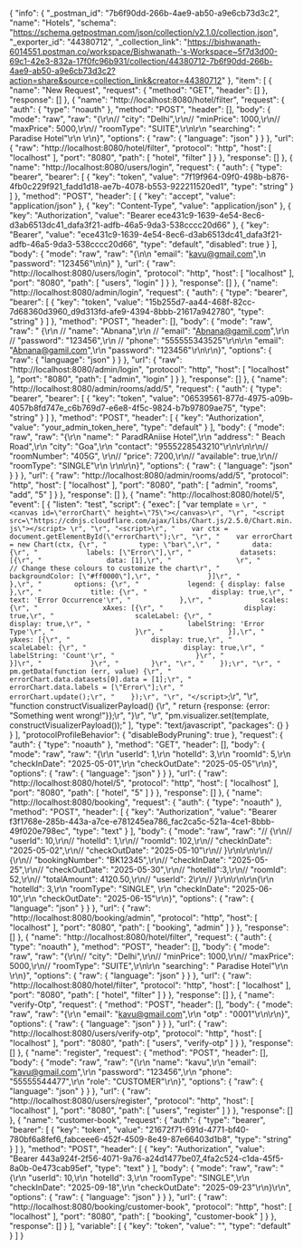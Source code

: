 {
	"info": {
		"_postman_id": "7b6f90dd-266b-4ae9-ab50-a9e6cb73d3c2",
		"name": "Hotels",
		"schema": "https://schema.getpostman.com/json/collection/v2.1.0/collection.json",
		"_exporter_id": "44380712",
		"_collection_link": "https://bishwanath-6014551.postman.co/workspace/Bishwanath-'s-Workspace~5f7d3d00-69c1-42e3-832a-17f0fc96b931/collection/44380712-7b6f90dd-266b-4ae9-ab50-a9e6cb73d3c2?action=share&source=collection_link&creator=44380712"
	},
	"item": [
		{
			"name": "New Request",
			"request": {
				"method": "GET",
				"header": []
			},
			"response": []
		},
		{
			"name": "http://localhost:8080/hotel/filter",
			"request": {
				"auth": {
					"type": "noauth"
				},
				"method": "POST",
				"header": [],
				"body": {
					"mode": "raw",
					"raw": "{\r\n//   \"city\": \"Delhi\",\r\n//   \"minPrice\": 1000,\r\n//   \"maxPrice\": 5000,\r\n//   \"roomType\": \"SUITE\",\r\n\r\n     \"searching\": \" Paradise Hotel\"\r\n  \r\n}",
					"options": {
						"raw": {
							"language": "json"
						}
					}
				},
				"url": {
					"raw": "http://localhost:8080/hotel/filter",
					"protocol": "http",
					"host": [
						"localhost"
					],
					"port": "8080",
					"path": [
						"hotel",
						"filter"
					]
				}
			},
			"response": []
		},
		{
			"name": "http://localhost:8080/users/login",
			"request": {
				"auth": {
					"type": "bearer",
					"bearer": [
						{
							"key": "token",
							"value": "7f19f964-09f0-498b-b876-4fb0c229f921_fadd1d18-ae7b-4078-b553-922211520ed1",
							"type": "string"
						}
					]
				},
				"method": "POST",
				"header": [
					{
						"key": "accept",
						"value": "application/json"
					},
					{
						"key": "Content-Type",
						"value": "application/json"
					},
					{
						"key": "Authorization",
						"value": "Bearer ece431c9-1639-4e54-8ec6-d3ab6513dc41_dafa3f21-adfb-46a5-9da3-538cccc20d66"
					},
					{
						"key": "Bearer",
						"value": "ece431c9-1639-4e54-8ec6-d3ab6513dc41_dafa3f21-adfb-46a5-9da3-538cccc20d66",
						"type": "default",
						"disabled": true
					}
				],
				"body": {
					"mode": "raw",
					"raw": "{\n\n  \"email\": \"kavu@gmail.com\",\n \"password\": \"123456\"\n\n}"
				},
				"url": {
					"raw": "http://localhost:8080/users/login",
					"protocol": "http",
					"host": [
						"localhost"
					],
					"port": "8080",
					"path": [
						"users",
						"login"
					]
				}
			},
			"response": []
		},
		{
			"name": "http://localhost:8080/admin/login",
			"request": {
				"auth": {
					"type": "bearer",
					"bearer": [
						{
							"key": "token",
							"value": "15b255d7-aa44-468f-82cc-7d68360d3960_d9d313fd-afe9-4394-8bbb-21617a942780",
							"type": "string"
						}
					]
				},
				"method": "POST",
				"header": [],
				"body": {
					"mode": "raw",
					"raw": " {\r\n    // \"name\": \"Abnana\",\r\n    // \"email\": \"Abnana@gamil.com\",\r\n    // \"password\": \"123456\",\r\n    // \"phone\": \"555555343525\"\r\n\r\n  \"email\": \"Abnana@gamil.com\",\r\n \"password\": \"123456\"\r\n\r\n}",
					"options": {
						"raw": {
							"language": "json"
						}
					}
				},
				"url": {
					"raw": "http://localhost:8080/admin/login",
					"protocol": "http",
					"host": [
						"localhost"
					],
					"port": "8080",
					"path": [
						"admin",
						"login"
					]
				}
			},
			"response": []
		},
		{
			"name": "http://localhost:8080/admin/rooms/add/5",
			"request": {
				"auth": {
					"type": "bearer",
					"bearer": [
						{
							"key": "token",
							"value": "06539561-877d-4975-a09b-4057b8fd747e_c6b769d7-e6e8-4f5c-9824-b7b97809ae75",
							"type": "string"
						}
					]
				},
				"method": "POST",
				"header": [
					{
						"key": "Authorization",
						"value": "your_admin_token_here",
						"type": "default"
					}
				],
				"body": {
					"mode": "raw",
					"raw": "{\r\n  \"name\": \" ParadRAniise Hotel\",\r\n  \"address\": \" Beach Road\",\r\n  \"city\": \"Goa\",\r\n  \"contact\": \"9555228543210\"\r\n\r\n\r\n//   \"roomNumber\":  \"405G\", \r\n//   \"price\": 7200,\r\n//   \"available\": true,\r\n//   \"roomType\": \"SINGLE\"\r\n  \r\n\r\n}",
					"options": {
						"raw": {
							"language": "json"
						}
					}
				},
				"url": {
					"raw": "http://localhost:8080/admin/rooms/add/5",
					"protocol": "http",
					"host": [
						"localhost"
					],
					"port": "8080",
					"path": [
						"admin",
						"rooms",
						"add",
						"5"
					]
				}
			},
			"response": []
		},
		{
			"name": "http://localhost:8080/hotel/5",
			"event": [
				{
					"listen": "test",
					"script": {
						"exec": [
							"var template = `\r",
							"<canvas id=\"errorChart\" height=\"75\"></canvas>\r",
							"\r",
							"<script src=\"https://cdnjs.cloudflare.com/ajax/libs/Chart.js/2.5.0/Chart.min.js\"></script> \r",
							"\r",
							"<script>\r",
							"    var ctx = document.getElementById(\"errorChart\");\r",
							"\r",
							"    var errorChart = new Chart(ctx, {\r",
							"        type: \"bar\",\r",
							"        data: {\r",
							"            labels: [\"Error\"],\r",
							"            datasets: [{\r",
							"                data: [1],\r",
							"                \r",
							"                // Change these colours to customize the chart\r",
							"                backgroundColor: [\"#ff0000\"],\r",
							"            }]\r",
							"        },\r",
							"        options: {\r",
							"            legend: { display: false },\r",
							"            title: {\r",
							"                display: true,\r",
							"                text: 'Error Occurrence'\r",
							"            },\r",
							"            scales: {\r",
							"                xAxes: [{\r",
							"                    display: true,\r",
							"                    scaleLabel: {\r",
							"                        display: true,\r",
							"                        labelString: 'Error Type'\r",
							"                    }\r",
							"                }],\r",
							"                yAxes: [{\r",
							"                    display: true,\r",
							"                    scaleLabel: {\r",
							"                        display: true,\r",
							"                        labelString: 'Count'\r",
							"                    }\r",
							"                }]\r",
							"            }\r",
							"        }\r",
							"\r",
							"    });\r",
							"\r",
							"    pm.getData(function (err, value) {\r",
							"        errorChart.data.datasets[0].data = [1];\r",
							"        errorChart.data.labels = [\"Error\"];\r",
							"        errorChart.update();\r",
							"    });\r",
							"\r",
							"</script>`;\r",
							"\r",
							"function constructVisualizerPayload() {\r",
							"    return {response: {error: \"Something went wrong!\"}};\r",
							"}\r",
							"\r",
							"pm.visualizer.set(template, constructVisualizerPayload());"
						],
						"type": "text/javascript",
						"packages": {}
					}
				}
			],
			"protocolProfileBehavior": {
				"disableBodyPruning": true
			},
			"request": {
				"auth": {
					"type": "noauth"
				},
				"method": "GET",
				"header": [],
				"body": {
					"mode": "raw",
					"raw": "{\r\n  \"userId\": 1,\r\n  \"hotelId\": 3,\r\n  \"roomId\": 5,\r\n  \"checkInDate\": \"2025-05-01\",\r\n  \"checkOutDate\": \"2025-05-05\"\r\n}",
					"options": {
						"raw": {
							"language": "json"
						}
					}
				},
				"url": {
					"raw": "http://localhost:8080/hotel/5",
					"protocol": "http",
					"host": [
						"localhost"
					],
					"port": "8080",
					"path": [
						"hotel",
						"5"
					]
				}
			},
			"response": []
		},
		{
			"name": "http://localhost:8080/booking",
			"request": {
				"auth": {
					"type": "noauth"
				},
				"method": "POST",
				"header": [
					{
						"key": "Authorization",
						"value": "Bearer f3f1768e-285b-443a-a7ce-e781245ea786_fac2ca5c-521a-4ce1-8bbb-49f020e798ec",
						"type": "text"
					}
				],
				"body": {
					"mode": "raw",
					"raw": "// {\r\n//   \"userId\": 10,\r\n//   \"hotelId\": 1,\r\n//   \"roomId\": 102,\r\n//   \"checkInDate\": \"2025-05-02\",\r\n//   \"checkOutDate\": \"2025-05-10\"\r\n// }\r\n\r\n\r\n// {\r\n//   \"bookingNumber\": \"BK12345\",\r\n//   \"checkInDate\": \"2025-05-25\",\r\n//   \"checkOutDate\": \"2025-05-30\",\r\n//   \"hotelId\":3,\r\n//   \"roomId\": 52,\r\n//   \"totalAmount\": 4120.50,\r\n//   \"userId\": 2\r\n// }\r\n\r\n\r\n{\r\n  \"hotelId\": 3,\r\n  \"roomType\": \"SINGLE\",   \r\n  \"checkInDate\": \"2025-06-10\",\r\n  \"checkOutDate\": \"2025-06-15\"\r\n}",
					"options": {
						"raw": {
							"language": "json"
						}
					}
				},
				"url": {
					"raw": "http://localhost:8080/booking/admin",
					"protocol": "http",
					"host": [
						"localhost"
					],
					"port": "8080",
					"path": [
						"booking",
						"admin"
					]
				}
			},
			"response": []
		},
		{
			"name": "http://localhost:8080/hotel/filter",
			"request": {
				"auth": {
					"type": "noauth"
				},
				"method": "POST",
				"header": [],
				"body": {
					"mode": "raw",
					"raw": "{\r\n//   \"city\": \"Delhi\",\r\n//   \"minPrice\": 1000,\r\n//   \"maxPrice\": 5000,\r\n//   \"roomType\": \"SUITE\",\r\n\r\n     \"searching\": \" Paradise Hotel\"\r\n  \r\n}",
					"options": {
						"raw": {
							"language": "json"
						}
					}
				},
				"url": {
					"raw": "http://localhost:8080/hotel/filter",
					"protocol": "http",
					"host": [
						"localhost"
					],
					"port": "8080",
					"path": [
						"hotel",
						"filter"
					]
				}
			},
			"response": []
		},
		{
			"name": "verify-Otp",
			"request": {
				"method": "POST",
				"header": [],
				"body": {
					"mode": "raw",
					"raw": "{\r\n     \"email\": \"kavu@gmail.com\",\r\n     \"otp\" : \"0001\"\r\n\r\n}",
					"options": {
						"raw": {
							"language": "json"
						}
					}
				},
				"url": {
					"raw": "http://localhost:8080/users/verify-otp",
					"protocol": "http",
					"host": [
						"localhost"
					],
					"port": "8080",
					"path": [
						"users",
						"verify-otp"
					]
				}
			},
			"response": []
		},
		{
			"name": "register",
			"request": {
				"method": "POST",
				"header": [],
				"body": {
					"mode": "raw",
					"raw": "{\r\n     \"name\": \"kavu\",\r\n    \"email\": \"kavu@gmail.com\",\r\n    \"password\": \"123456\",\r\n    \"phone\": \"55555544477\",\r\n     \"role\": \"CUSTOMER\"\r\n}",
					"options": {
						"raw": {
							"language": "json"
						}
					}
				},
				"url": {
					"raw": "http://localhost:8080/users/register",
					"protocol": "http",
					"host": [
						"localhost"
					],
					"port": "8080",
					"path": [
						"users",
						"register"
					]
				}
			},
			"response": []
		},
		{
			"name": "customer-book",
			"request": {
				"auth": {
					"type": "bearer",
					"bearer": [
						{
							"key": "token",
							"value": "21672f71-691d-4771-bf40-780bf6a8fef6_fabceee6-452f-4509-8e49-87e66403d1b8",
							"type": "string"
						}
					]
				},
				"method": "POST",
				"header": [
					{
						"key": "Authorization",
						"value": "Bearer 443a924f-2f56-4071-9a76-a24d1477be07_4fa2c524-c1da-45f5-8a0b-0e473cab95ef",
						"type": "text"
					}
				],
				"body": {
					"mode": "raw",
					"raw": "{\r\n  \"userId\": 10,\r\n  \"hotelId\": 3,\r\n  \"roomType\": \"SINGLE\",\r\n  \"checkInDate\": \"2025-09-18\",\r\n  \"checkOutDate\": \"2025-09-23\"\r\n}\r\n",
					"options": {
						"raw": {
							"language": "json"
						}
					}
				},
				"url": {
					"raw": "http://localhost:8080/booking/customer-book",
					"protocol": "http",
					"host": [
						"localhost"
					],
					"port": "8080",
					"path": [
						"booking",
						"customer-book"
					]
				}
			},
			"response": []
		}
	],
	"variable": [
		{
			"key": "token",
			"value": "",
			"type": "default"
		}
	]
}
